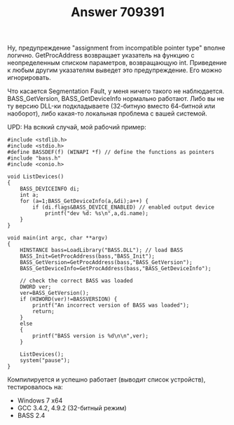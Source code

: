﻿---
title: "Answer 709391"
se.owner.user_id: 240512
se.owner.display_name: "MSDN.WhiteKnight"
se.owner.link: "https://ru.stackoverflow.com/users/240512/msdn-whiteknight"
se.answer_id: 709391
se.question_id: 708052
se.post_type: answer
se.score: 3
se.is_accepted: False
---
<p>Ну, предупреждение "assignment from incompatible pointer type" вполне логично. GetProcAddress возвращает указатель на функцию с неопределенным списком параметров, возвращающую int. Приведение к любым другим указателям выведет это предупреждение. Его можно игнорировать.</p>

<p>Что касается Segmentation Fault, у меня ничего такого не наблюдается. BASS_GetVersion, BASS_GetDeviceInfo нормально работают. Либо вы не ту версию DLL-ки подкладываете (32-битную вместо 64-битной или наоборот), либо какая-то локальная проблема с вашей системой.</p>

<p>UPD: На всякий случай, мой рабочий пример:</p>

<pre><code>#include &lt;stdlib.h&gt;
#include &lt;stdio.h&gt;
#define BASSDEF(f) (WINAPI *f) // define the functions as pointers
#include "bass.h"
#include &lt;conio.h&gt;

void ListDevices()
{
    BASS_DEVICEINFO di;
    int a;
    for (a=1;BASS_GetDeviceInfo(a,&amp;di);a++) {
        if (di.flags&amp;BASS_DEVICE_ENABLED) // enabled output device
            printf("dev %d: %s\n",a,di.name);
    }
}

void main(int argc, char **argv)
{
    HINSTANCE bass=LoadLibrary("BASS.DLL"); // load BASS
    BASS_Init=GetProcAddress(bass,"BASS_Init");
    BASS_GetVersion=GetProcAddress(bass,"BASS_GetVersion");
    BASS_GetDeviceInfo=GetProcAddress(bass,"BASS_GetDeviceInfo");

    // check the correct BASS was loaded
    DWORD ver;
    ver=BASS_GetVersion();
    if (HIWORD(ver)!=BASSVERSION) {
        printf("An incorrect version of BASS was loaded");
        return;
    }
    else
    {
        printf("BASS version is %d\n\n",ver);
    }

    ListDevices();
    system("pause");
}
</code></pre>

<p>Компилируется и успешно работает (выводит список устройств), тестировалось на:</p>

<ul>
<li>Windows 7 x64</li>
<li>GCC 3.4.2, 4.9.2 (32-битный режим)</li>
<li>BASS 2.4</li>
</ul>

